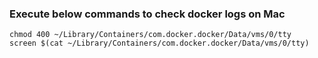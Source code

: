 ### Execute below commands to check docker logs on Mac

```
chmod 400 ~/Library/Containers/com.docker.docker/Data/vms/0/tty
screen $(cat ~/Library/Containers/com.docker.docker/Data/vms/0/tty)
```
